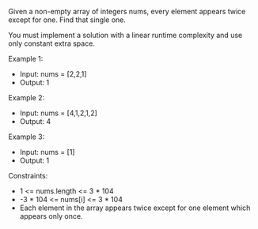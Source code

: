 Given a non-empty array of integers nums, every element appears twice except for one. Find that single one.

You must implement a solution with a linear runtime complexity and use only constant extra space.

Example 1:
- Input: nums = [2,2,1]
- Output: 1

Example 2:
- Input: nums = [4,1,2,1,2]
- Output: 4

Example 3:
- Input: nums = [1]
- Output: 1

Constraints:
- 1 <= nums.length <= 3 * 104
- -3 * 104 <= nums[i] <= 3 * 104
- Each element in the array appears twice except for one element which appears only once.